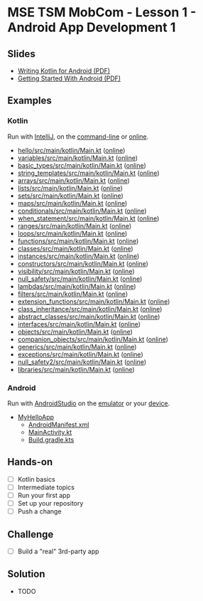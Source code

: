 # MSE TSM MobCom - Lesson 1 - Android App Development 1
## Slides
* [Writing Kotlin for Android (PDF)](http://www.tamberg.org/mse/2025/hs/TSM_MobCom_WritingKotlinForAndroid.pdf)
* [Getting Started With Android (PDF)](http://www.tamberg.org/mse/2025/hs/TSM_MobCom_GettingStartedWithAndroid.pdf)

## Examples
### Kotlin
Run with [IntelliJ](https://kotlinlang.org/docs/jvm-get-started.html), on the [command-line](https://kotlinlang.org/docs/command-line.html) or [online](https://play.kotlinlang.org/).

* [hello/src/main/kotlin/Main.kt](Kotlin/hello/src/main/kotlin/Main.kt) ([online](https://pl.kotl.in/y9NR4ix6k))
* [variables/src/main/kotlin/Main.kt](Kotlin/variables/src/main/kotlin/Main.kt) ([online](https://pl.kotl.in/v-L5BJVeu))
* [basic_types/src/main/kotlin/Main.kt](Kotlin/basic_types/src/main/kotlin/Main.kt) ([online](https://pl.kotl.in/rKf_sSVpD))
* [string_templates/src/main/kotlin/Main.kt](Kotlin/string_templates/src/main/kotlin/Main.kt) ([online](https://pl.kotl.in/YmL40usm1))
* [arrays/src/main/kotlin/Main.kt](Kotlin/arrays/src/main/kotlin/Main.kt) ([online](https://pl.kotl.in/UFpb4mGTo))
* [lists/src/main/kotlin/Main.kt](Kotlin/lists/src/main/kotlin/Main.kt) ([online](https://pl.kotl.in/X7SxfFwBf))
* [sets/src/main/kotlin/Main.kt](Kotlin/sets/src/main/kotlin/Main.kt) ([online](https://pl.kotl.in/tXbpnQ1fM))
* [maps/src/main/kotlin/Main.kt](Kotlin/maps/src/main/kotlin/Main.kt) ([online](https://pl.kotl.in/ZepQ_B0NZ))
* [conditionals/src/main/kotlin/Main.kt](Kotlin/conditionals/src/main/kotlin/Main.kt) ([online](https://pl.kotl.in/v3p8ClHsh))
* [when_statement/src/main/kotlin/Main.kt](Kotlin/when_statement/src/main/kotlin/Main.kt) ([online](https://pl.kotl.in/-ZZMizDRz))
* [ranges/src/main/kotlin/Main.kt](Kotlin/ranges/src/main/kotlin/Main.kt) ([online](https://pl.kotl.in/oc8OH-52m))
* [loops/src/main/kotlin/Main.kt](Kotlin/loops/src/main/kotlin/Main.kt) ([online](https://pl.kotl.in/KBiKuZ_RC))
* [functions/src/main/kotlin/Main.kt](Kotlin/functions/src/main/kotlin/Main.kt) ([online](https://pl.kotl.in/1Et9xlajx))
* [classes/src/main/kotlin/Main.kt](Kotlin/classes/src/main/kotlin/Main.kt) ([online](https://pl.kotl.in/WbKoP5Mbk))
* [instances/src/main/kotlin/Main.kt](Kotlin/instances/src/main/kotlin/Main.kt) ([online](https://pl.kotl.in/ELfDp3us4))
* [constructors/src/main/kotlin/Main.kt](Kotlin/constructors/src/main/kotlin/Main.kt) ([online](https://pl.kotl.in/-TCG3Aj_a))
* [visibility/src/main/kotlin/Main.kt](Kotlin/visibility/src/main/kotlin/Main.kt) ([online](https://pl.kotl.in/RXbI9n-Yr))
* [null_safety/src/main/kotlin/Main.kt](Kotlin/null_safety/src/main/kotlin/Main.kt) ([online](https://pl.kotl.in/5HX1Yp4It))
* [lambdas/src/main/kotlin/Main.kt](Kotlin/lambdas/src/main/kotlin/Main.kt) ([online](https://pl.kotl.in/JCNbo2zNV))
* [filters/src/main/kotlin/Main.kt](Kotlin/filters/src/main/kotlin/Main.kt) ([online](https://pl.kotl.in/STuH5qr3w))
* [extension_functions/src/main/kotlin/Main.kt](Kotlin/extension_functions/src/main/kotlin/Main.kt) ([online](https://pl.kotl.in/sudd7COye))
* [class_inheritance/src/main/kotlin/Main.kt](Kotlin/class_inheritance/src/main/kotlin/Main.kt) ([online](https://pl.kotl.in/mMQIlARDl))
* [abstract_classes/src/main/kotlin/Main.kt](Kotlin/abstract_classes/src/main/kotlin/Main.kt) ([online](https://pl.kotl.in/lIkHDbMGj))
* [interfaces/src/main/kotlin/Main.kt](Kotlin/interfaces/src/main/kotlin/Main.kt) ([online](https://pl.kotl.in/FUKuwfZg3))
* [objects/src/main/kotlin/Main.kt](Kotlin/objects/src/main/kotlin/Main.kt) ([online](https://pl.kotl.in/ltwBsgVHQ))
* [companion_objects/src/main/kotlin/Main.kt](Kotlin/companion_objects/src/main/kotlin/Main.kt) ([online](https://pl.kotl.in/2reoIYdtQ))
* [generics/src/main/kotlin/Main.kt](Kotlin/generics/src/main/kotlin/Main.kt) ([online](https://pl.kotl.in/_NxD_1ZEt))
* [exceptions/src/main/kotlin/Main.kt](Kotlin/exceptions/src/main/kotlin/Main.kt) ([online](https://pl.kotl.in/4-A-vRRxX))
* [null_safety2/src/main/kotlin/Main.kt](Kotlin/null_safety2/src/main/kotlin/Main.kt) ([online](https://pl.kotl.in/CmSi2UxG1))
* [libraries/src/main/kotlin/Main.kt](Kotlin/libraries/src/main/kotlin/Main.kt) ([online](https://pl.kotl.in/AoFyNjJPw))

### Android
Run with [AndroidStudio](https://developer.android.com/studio) on the [emulator](https://developer.android.com/codelabs/basic-android-kotlin-compose-emulator) or your [device](https://developer.android.com/codelabs/basic-android-kotlin-compose-connect-device).

* [MyHelloApp](Android/MyHelloApp)
    * [AndroidManifest.xml](Android/MyHelloApp/app/src/main/AndroidManifest.xml)
    * [MainActivity.kt](Android/MyHelloApp/app/src/main/java/com/example/myhelloapp/MainActivity.kt)
    * [Build.gradle.kts](https://github.com/tamberg/mse-tsm-mobcom/blob/main/01/Android/MyHelloApp/app/build.gradle.kts)

## Hands-on
- [ ] Kotlin basics
- [ ] Intermediate topics
- [ ] Run your first app
- [ ] Set up your repository
- [ ] Push a change

## Challenge
- [ ] Build a "real" 3rd-party app

## Solution
* TODO

